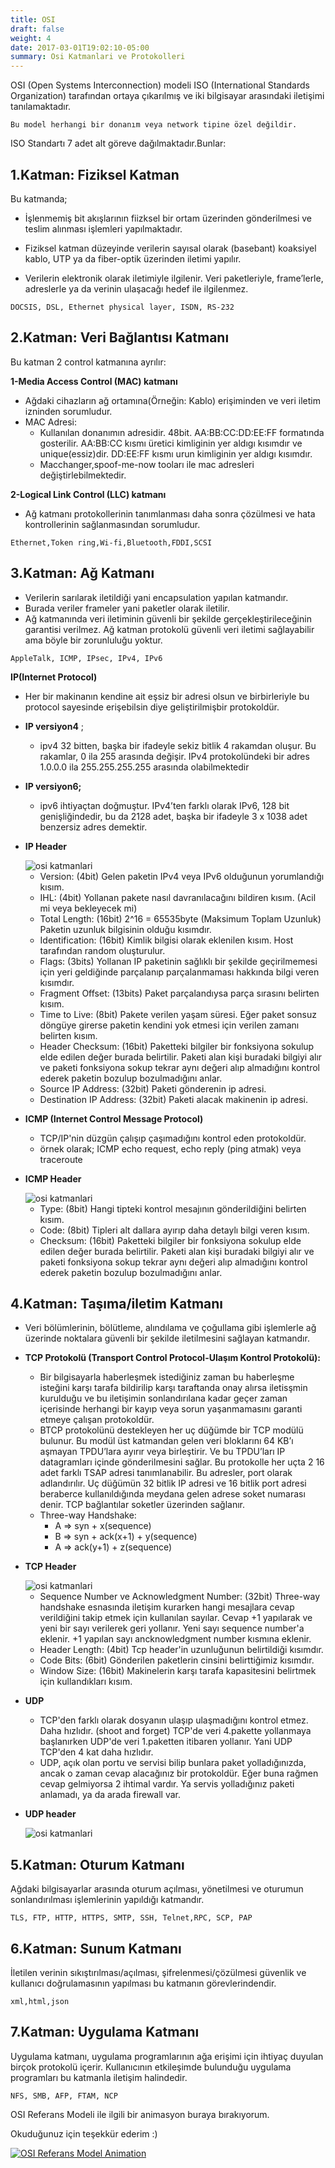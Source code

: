 ```yaml
---
title: OSI
draft: false
weight: 4
date: 2017-03-01T19:02:10-05:00
summary: Osi Katmanlari ve Protokolleri
---
```


OSI (Open Systems Interconnection) modeli ISO (International Standards Organization) tarafından ortaya çıkarılmış ve iki bilgisayar arasındaki iletişimi tanılamaktadır.

    Bu model herhangi bir donanım veya network tipine özel değildir.

ISO Standartı 7 adet alt göreve dağılmaktadır.Bunlar:


 1.Katman: Fiziksel Katman
------------------------------

Bu katmanda;

- İşlenmemiş bit akışlarının fiizksel bir ortam üzerinden gönderilmesi ve teslim alınması işlemleri yapılmaktadır.

- Fiziksel katman düzeyinde verilerin sayısal olarak (basebant) koaksiyel kablo, UTP ya da fiber-optik üzerinden iletimi yapılır.

- Verilerin elektronik olarak iletimiyle ilgilenir. Veri paketleriyle, frame’lerle, adreslerle ya da verinin ulaşacağı hedef ile ilgilenmez.

`DOCSIS, DSL, Ethernet physical layer, ISDN, RS-232`

 2.Katman: Veri Bağlantısı Katmanı
----------------------------------

 Bu katman 2 control katmanına ayrılır:

 **1-Media Access Control (MAC) katmanı**

 - Ağdaki cihazların ağ ortamına(Örneğin: Kablo) erişiminden ve veri iletim izninden sorumludur.
 - MAC Adresi:
	 - Kullanılan donanımın adresidir. 48bit. AA:BB:CC:DD:EE:FF formatında gosterilir. AA:BB:CC kısmı üretici kimliginin yer aldıgı kısımdır ve unique(essiz)dir. DD:EE:FF kısmı urun kimliginin yer aldıgı kısımdır.
	 - Macchanger,spoof-me-now tooları ile mac adresleri değiştirlebilmektedir.

**2-Logical Link Control (LLC) katmanı**

- Ağ katmanı protokollerinin tanımlanması daha sonra çözülmesi ve hata kontrollerinin sağlanmasından sorumludur.

`Ethernet,Token ring,Wi-fi,Bluetooth,FDDI,SCSI`



3.Katman: Ağ Katmanı
---------------------


 - Verilerin sarılarak iletildiği yani encapsulation yapılan katmandır.
 - Burada veriler frameler yani paketler olarak iletilir.
 - Ağ katmanında veri iletiminin güvenli bir şekilde gerçekleştirileceğinin garantisi verilmez. Ağ katman protokolü güvenli veri iletimi sağlayabilir ama böyle bir zorunluluğu yoktur.

`AppleTalk, ICMP, IPsec, IPv4, IPv6`

**IP(Internet Protocol)**

- Her bir makinanın kendine ait eşsiz bir adresi olsun ve birbirleriyle bu protocol sayesinde erişebilsin diye geliştirilmişbir protokoldür.
- **IP versiyon4** ;
	- ipv4 32 bitten, başka bir ifadeyle sekiz bitlik 4 rakamdan oluşur. Bu rakamlar, 0 ila 255 arasında değişir. IPv4 protokolündeki bir adres 1.0.0.0 ila 255.255.255.255 arasında olabilmektedir
- **IP versiyon6;**
	-  ipv6 ihtiyaçtan doğmuştur. IPv4’ten farklı olarak IPv6, 128 bit genişliğindedir, bu da 2128 adet, başka bir ifadeyle  3 x 1038 adet benzersiz adres demektir.
- **IP Header**

  <img src="/ip-header.png" alt="osi katmanlari">

	- Version: (4bit) Gelen paketin IPv4 veya IPv6 olduğunun yorumlandığı kısım.
	- IHL: (4bit) Yollanan pakete nasıl davranılacağını bildiren kısım. (Acil mi veya bekleyecek mi)
	- Total Length: (16bit) 2^16 = 65535byte (Maksimum Toplam Uzunluk) Paketin uzunluk bilgisinin olduğu kısımdır.
	- Identification: (16bit) Kimlik bilgisi olarak eklenilen kısım. Host tarafından random oluşturulur.
	- Flags: (3bits) Yollanan IP paketinin sağlıklı bir şekilde geçirilmemesi için yeri geldiğinde parçalanıp parçalanmaması hakkında bilgi veren kısımdır.
	- Fragment Offset: (13bits) Paket parçalandıysa parça sırasını belirten kısım.
	- Time to Live: (8bit) Pakete verilen yaşam süresi. Eğer paket sonsuz döngüye girerse paketin kendini yok etmesi için verilen zamanı belirten kısım.
	- Header Checksum: (16bit) Paketteki bilgiler bir fonksiyona sokulup elde edilen değer burada belirtilir. Paketi alan kişi buradaki bilgiyi alır ve paketi fonksiyona sokup tekrar aynı değeri alıp almadığını kontrol ederek paketin bozulup bozulmadığını anlar.
	- Source IP Address: (32bit) Paketi gönderenin ip adresi.
	- Destination IP Address: (32bit) Paketi alacak makinenin ip adresi.

- **ICMP (Internet Control Message Protocol)**
	- TCP/IP'nin düzgün çalışıp çaşımadığını kontrol eden protokoldür.
	- örnek olarak; ICMP echo request, echo reply (ping atmak) veya traceroute

- **ICMP Header**

  <img src="/icmp-header.gif" alt="osi katmanlari">

	- Type: (8bit) Hangi tipteki kontrol mesajının gönderildiğini belirten kısım.
	- Code: (8bit) Tipleri alt dallara ayırıp daha detaylı bilgi veren kısım.
	- Checksum: (16bit) Paketteki bilgiler bir fonksiyona sokulup elde edilen değer burada belirtilir. Paketi alan kişi buradaki bilgiyi alır ve paketi fonksiyona sokup tekrar aynı değeri alıp almadığını kontrol ederek paketin bozulup bozulmadığını anlar.

4.Katman: Taşıma/iletim Katmanı
-------------------------------

- Veri bölümlerinin, bölütleme, alındılama ve çoğullama gibi işlemlerle ağ üzerinde noktalara güvenli bir şekilde iletilmesini sağlayan katmandır.

- **TCP Protokolü (Transport Control Protocol-Ulaşım Kontrol Protokolü):**
	- Bir bilgisayarla haberleşmek istediğiniz zaman bu haberleşme isteğini karşı tarafa bildirilip karşı taraftanda onay alırsa iletisşmin kurulduğu ve bu iletişimin sonlandırılana kadar geçer zaman içerisinde herhangi bir kayıp veya sorun yaşanmamasını garanti etmeye çalışan protokoldür.
	- BTCP protokolünü destekleyen her uç düğümde bir TCP modülü bulunur. Bu modül üst katmandan gelen veri bloklarını 64 KB’ı aşmayan TPDU’lara ayırır veya birleştirir. Ve bu TPDU’ları IP datagramları içinde gönderilmesini sağlar. Bu protokolle her uçta 2 16 adet farklı TSAP adresi tanımlanabilir. Bu adresler, port olarak adlandırılır. Uç düğümün 32 bitlik IP adresi ve 16 bitlik port adresi beraberce kullanıldığında meydana gelen adrese soket numarası denir. TCP bağlantılar soketler üzerinden sağlanır.
	- Three-way Handshake:
		- A => syn + x(sequence)
		- B => syn + ack(x+1) + y(sequence)
		- A => ack(y+1) + z(sequence)
- **TCP Header**

  <img src="/tcp_header.png" alt="osi katmanlari">

	- Sequence Number ve Acknowledgment Number: (32bit) Three-way handshake esnasında iletişim kurarken hangi mesajlara cevap verildiğini takip etmek için kullanılan sayılar. Cevap +1 yapılarak ve yeni bir sayı verilerek geri yollanır. Yeni sayı sequence number'a eklenir. +1 yapılan sayı ancknowledgment number kısmına eklenir.
	- Header Length: (4bit) Tcp header'in uzunluğunun belirtildiği kısımdır.
	- Code Bits: (6bit) Gönderilen paketlerin cinsini belirttiğimiz kısımdır.
	- Window Size: (16bit) Makinelerin karşı tarafa kapasitesini belirtmek için kullandıkları kısım.

- **UDP**
	- TCP'den farklı olarak dosyanın ulaşıp ulaşmadığını kontrol etmez. Daha hızlıdır. (shoot and forget) TCP'de veri 4.pakette yollanmaya başlanırken UDP'de veri 1.paketten itibaren yollanır. Yani UDP TCP'den 4 kat daha hızlıdır.
	- UDP, açık olan portu ve servisi bilip bunlara paket yolladığınızda, ancak o zaman cevap alacağınız bir protokoldür. Eğer buna rağmen cevap gelmiyorsa 2 ihtimal vardır. Ya servis yolladığınız paketi anlamadı, ya da arada firewall var.

- **UDP header**

  <img src="/udp-header.gif" alt="osi katmanlari">

5.Katman: Oturum Katmanı
-------------------------

Ağdaki bilgisayarlar arasında oturum açılması, yönetilmesi ve oturumun sonlandırılması işlemlerinin yapıldığı katmandır.

    TLS, FTP, HTTP, HTTPS, SMTP, SSH, Telnet,RPC, SCP, PAP

6.Katman: Sunum Katmanı
------------------------

İletilen verinin sıkıştırılması/açılması, şifrelenmesi/çözülmesi güvenlik ve kullanıcı doğrulamasının yapılması bu katmanın görevlerindendir.

    xml,html,json


7.Katman: Uygulama Katmanı
---------------------------

Uygulama katmanı, uygulama programlarının ağa erişimi için ihtiyaç duyulan birçok protokolü içerir. Kullanıcının etkileşimde bulunduğu uygulama programları bu katmanla iletişim halindedir.

    NFS, SMB, AFP, FTAM, NCP

OSI Referans Modeli ile ilgili bir animasyon buraya bırakıyorum.

Okuduğunuz için teşekkür ederim :)

[![OSI Referans Model Animation](/photo1.png)](https://www.youtube.com/watch?v=VGGmBhARuiY)
